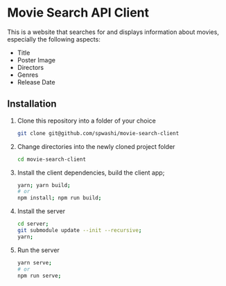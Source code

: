 # Movie Search API Client

This is a website that searches for and displays information about movies, especially the following aspects:
- Title
- Poster Image
- Directors
- Genres
- Release Date

## Installation

1. Clone this repository into a folder of your choice
   ```bash
   git clone git@github.com/spwashi/movie-search-client
   ```
   
2. Change directories into the newly cloned project folder
   ```bash
   cd movie-search-client
   ```
   
3. Install the client dependencies, build the client app;
   ```bash
   yarn; yarn build;
   # or
   npm install; npm run build;
   ```
   
4. Install the server
   ```bash
   cd server;
   git submodule update --init --recursive;
   yarn;
   ```
   
5. Run the server
   ```bash
   yarn serve;
   # or 
   npm run serve;
   ```